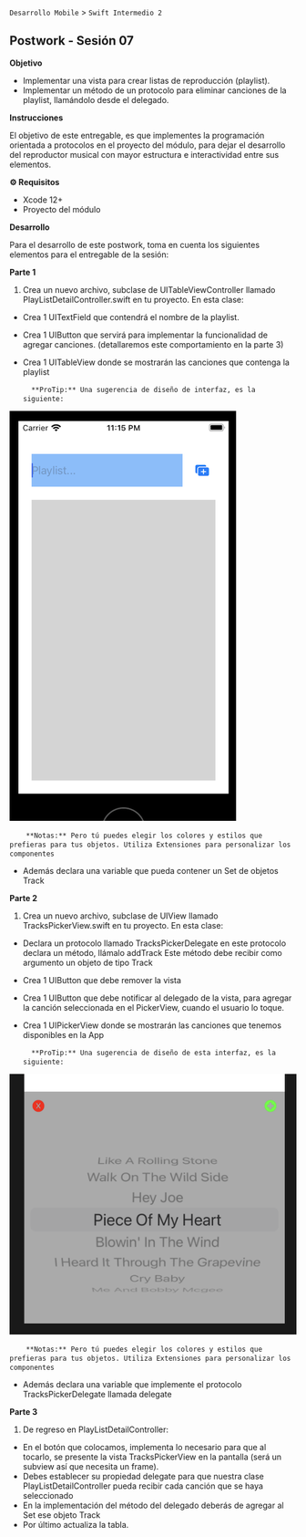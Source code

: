`Desarrollo Mobile` > `Swift Intermedio 2`

## Postwork - Sesión 07

**Objetivo**

- Implementar una vista para crear listas de reproducción (playlist).
- Implementar un método de un protocolo para eliminar canciones de la playlist,  llamándolo desde el delegado.
 
 **Instrucciones**

El objetivo de este entregable, es que implementes la programación orientada a protocolos en el proyecto del módulo, para dejar el desarrollo del reproductor musical con mayor estructura e interactividad entre sus elementos.

**⚙️ Requisitos**

- Xcode 12+
- Proyecto del módulo 

**Desarrollo**

Para el desarrollo de este postwork, toma en cuenta los siguientes elementos para el entregable de la sesión:

**Parte 1**
1. Crea un nuevo archivo, subclase de UITableViewController llamado PlayListDetailController.swift en tu proyecto. En esta clase:
- Crea 1 UITextField que contendrá  el nombre de la playlist.
- Crea 1 UIButton que servirá para implementar la funcionalidad de agregar canciones. (detallaremos este comportamiento en la parte 3) 
- Crea 1 UITableView donde se mostrarán las canciones que contenga la playlist

        **ProTip:** Una sugerencia de diseño de interfaz, es la siguiente:

![](0.png)

        **Notas:** Pero tú puedes elegir los colores y estilos que prefieras para tus objetos. Utiliza Extensiones para personalizar los componentes

- Además declara una variable que pueda contener un Set de objetos Track
 
**Parte 2**

1. Crea un nuevo archivo, subclase de UIView llamado TracksPickerView.swift en tu proyecto. En esta clase:
- Declara un protocolo llamado TracksPickerDelegate en este protocolo declara un método, llámalo addTrack Este método debe recibir como argumento un objeto de tipo Track
- Crea 1 UIButton que debe remover la vista
- Crea 1 UIButton que debe notificar al delegado de la vista, para agregar la canción seleccionada en el PickerView, cuando el usuario lo toque.
- Crea 1 UIPickerView donde se mostrarán las canciones que tenemos disponibles en la App

        **ProTip:** Una sugerencia de diseño de esta interfaz, es la siguiente:
        
![](1.png)

        **Notas:** Pero tú puedes elegir los colores y estilos que prefieras para tus objetos. Utiliza Extensiones para personalizar los componentes

- Además declara una variable que implemente el protocolo  TracksPickerDelegate llamada delegate

**Parte 3**

1. De regreso en PlayListDetailController:
- En el botón que colocamos, implementa lo necesario para que al tocarlo, se presente la vista  TracksPickerView en la pantalla (será un subview así que necesita un frame). 
- Debes  establecer su propiedad delegate para que nuestra clase PlayListDetailController pueda recibir cada canción que se haya seleccionado
- En la implementación del método del delegado deberás de agregar al Set ese objeto Track
- Por último actualiza la tabla.
